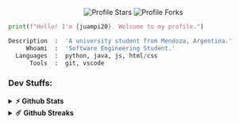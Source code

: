 <p align="center">
<img src="https://img.shields.io/badge/dynamic/json?&label=Total%20Stars&color=bb2527&style=flat&style=for-the-badge&query=%24.stars&url=https://api.github-star-counter.workers.dev/user/juampi20" alt="Profile Stars">
<img src="https://img.shields.io/badge/dynamic/json?&label=Total%20Forks&color=bb2527&style=flat&style=for-the-badge&query=%24.forks&url=https://api.github-star-counter.workers.dev/user/juampi20" alt="Profile Forks">

```python
print(f"Hello! I'm {juampi20}. Welcome to my profile.")
```
```python
Description  :  'A university student from Mendoza, Argentina.'
     Whoami  :  'Software Engineering Student.'
  Languages  :  python, java, js, html/css
      Tools  :  git, vscode
```
### Dev Stuffs:

<details>	
  <summary><b>⚡ Github Stats</b></summary><br/>
    <img height="180em"src="https://github-readme-stats.vercel.app/api?username=juampi20&show_icons=true&count_private=true&include_all_commits=true&hide_border=true&theme=darcula">
    <img height="180em" src="https://github-readme-stats.vercel.app/api/top-langs/?username=juampi20&layout=compact&langs_count=8&hide=html,css,shell,jupyter%20notebook,%20scss&hide_border=true&theme=darcula">
</details>
<details>	
  <summary><b>☄️ Github Streaks</b></summary><br/>
  <img src="https://github-readme-streak-stats.herokuapp.com?user=juampi20&hide_border=true&theme=darcula">
</details>
